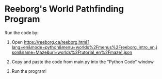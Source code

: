 # Reeborg's World Pathfinding Program

Run the code by:

1) Open https://reeborg.ca/reeborg.html?lang=en&mode=python&menu=worlds%2Fmenus%2Freeborg_intro_en.json&name=Maze&url=worlds%2Ftutorial_en%2Fmaze1.json

2) Copy and paste the code from main.py into the "Python Code" window

3) Run the program!
